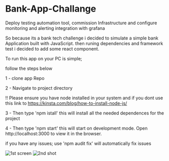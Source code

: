 # Bank-App-Challange
Deploy testing automation tool, commission Infrastructure and configure monitoring and alerting integration with grafana

So because its a bank tech challenge i decided to simulate a simple bank Application built with JavaScript. then runing dependencies and framework test i decided to add some react component.

To run this app on your PC is simple;

follow the steps below

1 - clone app Repo

2 - Navigate to project directory

!! Please ensure you have node installed in your system and if you dont use this link to https://kinsta.com/blog/how-to-install-node-js/

3 - Then type 'npm istall' this will install all the needed dependences for the project

4 - Then type 'npm start' this will start on development mode. Open http://localhost:3000 to view it in the browser.

if you have any issues; use 'npm audit fix' will automatically fix issues

![1st screen](https://user-images.githubusercontent.com/47798540/230577095-257d8e97-3176-4172-b5d9-67fa2637d122.png)
![2nd shot](https://user-images.githubusercontent.com/47798540/230577186-910c1f40-258d-4f37-9264-8225c8c09e31.png)
